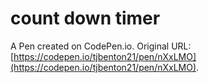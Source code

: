 # count down timer

A Pen created on CodePen.io. Original URL: [https://codepen.io/tjbenton21/pen/nXxLMO](https://codepen.io/tjbenton21/pen/nXxLMO).

